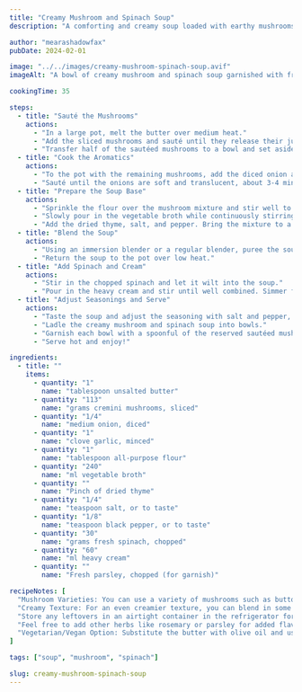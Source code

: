 ```yaml
---
title: "Creamy Mushroom and Spinach Soup"
description: "A comforting and creamy soup loaded with earthy mushrooms and nutritious spinach."

author: "mearashadowfax"
pubDate: 2024-02-01

image: "../../images/creamy-mushroom-spinach-soup.avif"
imageAlt: "A bowl of creamy mushroom and spinach soup garnished with fresh parsley"

cookingTime: 35

steps:
  - title: "Sauté the Mushrooms"
    actions:
      - "In a large pot, melt the butter over medium heat."
      - "Add the sliced mushrooms and sauté until they release their juices and become golden brown, about 8-10 minutes."
      - "Transfer half of the sautéed mushrooms to a bowl and set aside for garnish."
  - title: "Cook the Aromatics"
    actions:
      - "To the pot with the remaining mushrooms, add the diced onion and minced garlic."
      - "Sauté until the onions are soft and translucent, about 3-4 minutes."
  - title: "Prepare the Soup Base"
    actions:
      - "Sprinkle the flour over the mushroom mixture and stir well to coat evenly. Cook for 2 minutes to remove the raw flour taste."
      - "Slowly pour in the vegetable broth while continuously stirring to prevent lumps from forming."
      - "Add the dried thyme, salt, and pepper. Bring the mixture to a simmer and cook for 10-12 minutes, stirring occasionally, until slightly thickened."
  - title: "Blend the Soup"
    actions:
      - "Using an immersion blender or a regular blender, puree the soup until smooth and creamy."
      - "Return the soup to the pot over low heat."
  - title: "Add Spinach and Cream"
    actions:
      - "Stir in the chopped spinach and let it wilt into the soup."
      - "Pour in the heavy cream and stir until well combined. Simmer for an additional 5 minutes, allowing the flavors to meld together."
  - title: "Adjust Seasonings and Serve"
    actions:
      - "Taste the soup and adjust the seasoning with salt and pepper, if needed."
      - "Ladle the creamy mushroom and spinach soup into bowls."
      - "Garnish each bowl with a spoonful of the reserved sautéed mushrooms and a sprinkle of freshly chopped parsley."
      - "Serve hot and enjoy!"

ingredients:
  - title: ""
    items:
      - quantity: "1"
        name: "tablespoon unsalted butter"
      - quantity: "113"
        name: "grams cremini mushrooms, sliced"
      - quantity: "1/4"
        name: "medium onion, diced"
      - quantity: "1"
        name: "clove garlic, minced"
      - quantity: "1"
        name: "tablespoon all-purpose flour"
      - quantity: "240"
        name: "ml vegetable broth"
      - quantity: ""
        name: "Pinch of dried thyme"
      - quantity: "1/4"
        name: "teaspoon salt, or to taste"
      - quantity: "1/8"
        name: "teaspoon black pepper, or to taste"
      - quantity: "30"
        name: "grams fresh spinach, chopped"
      - quantity: "60"
        name: "ml heavy cream"
      - quantity: ""
        name: "Fresh parsley, chopped (for garnish)"

recipeNotes: [
  "Mushroom Varieties: You can use a variety of mushrooms such as button mushrooms, shiitake, or portobello for different flavor profiles.",
  "Creamy Texture: For an even creamier texture, you can blend in some cooked potatoes or add a dollop of sour cream before serving.",
  "Store any leftovers in an airtight container in the refrigerator for up to 3 days. Reheat gently on the stovetop, adding a splash of broth or cream if needed to thin the soup.",
  "Feel free to add other herbs like rosemary or parsley for added flavor, or a pinch of nutmeg for a hint of warmth.",
  "Vegetarian/Vegan Option: Substitute the butter with olive oil and use coconut cream instead of heavy cream for a vegan-friendly version."
]

tags: ["soup", "mushroom", "spinach"]

slug: creamy-mushroom-spinach-soup
---
```

